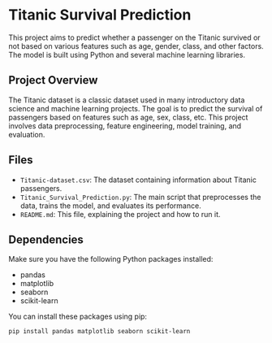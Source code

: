 # Titanic Survival Prediction

This project aims to predict whether a passenger on the Titanic survived or not based on various features such as age, gender, class, and other factors. The model is built using Python and several machine learning libraries.

## Project Overview

The Titanic dataset is a classic dataset used in many introductory data science and machine learning projects. The goal is to predict the survival of passengers based on features such as age, sex, class, etc. This project involves data preprocessing, feature engineering, model training, and evaluation.

## Files

- `Titanic-dataset.csv`: The dataset containing information about Titanic passengers.
- `Titanic_Survival_Prediction.py`: The main script that preprocesses the data, trains the model, and evaluates its performance.
- `README.md`: This file, explaining the project and how to run it.

## Dependencies

Make sure you have the following Python packages installed:

- pandas
- matplotlib
- seaborn
- scikit-learn

You can install these packages using pip:

```bash
pip install pandas matplotlib seaborn scikit-learn
